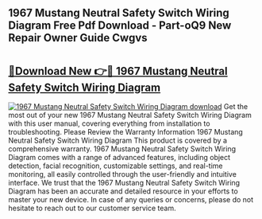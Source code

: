 ## 1967 Mustang Neutral Safety Switch Wiring Diagram Free Pdf Download - Part-oQ9 New Repair Owner Guide Cwgvs

# <h2><a href="http://dflk7c.blite.top/?on=1967+Mustang+Neutral+Safety+Switch+Wiring+Diagram">🔗Download New 👉🔴 1967 Mustang Neutral Safety Switch Wiring Diagram</a></h2>

[![1967 Mustang Neutral Safety Switch Wiring Diagram download](https://i.imgur.com/lujVjoI.png)](http://dflk7c.blite.top/?on=1967+Mustang+Neutral+Safety+Switch+Wiring+Diagram)
Get the most out of your new 1967 Mustang Neutral Safety Switch Wiring Diagram with this user manual, covering everything from installation to troubleshooting. Please Review the Warranty Information 1967 Mustang Neutral Safety Switch Wiring Diagram This product is covered by a comprehensive warranty. 1967 Mustang Neutral Safety Switch Wiring Diagram comes with a range of advanced features, including object detection, facial recognition, customizable settings, and real-time monitoring, all easily controlled through the user-friendly and intuitive interface. We trust that the 1967 Mustang Neutral Safety Switch Wiring Diagram has been an accurate and detailed resource in your efforts to master your new device. In case of any queries or concerns, please do not hesitate to reach out to our customer service team.
